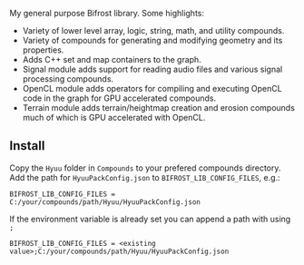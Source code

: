 My general purpose Bifrost library. Some highlights:
- Variety of lower level array, logic, string, math, and utility compounds.
- Variety of compounds for generating and modifying geometry and its properties.
- Adds C++ set and map containers to the graph.
- Signal module adds support for reading audio files and various signal processing compounds.
- OpenCL module adds operators for compiling and executing OpenCL code in the graph for GPU accelerated compounds.
- Terrain module adds terrain/heightmap creation and erosion compounds much of which is GPU accelerated with OpenCL.



## Install

Copy the `Hyuu` folder in `Compounds` to your prefered compounds directory. Add the path for `HyuuPackConfig.json` to `BIFROST_LIB_CONFIG_FILES`, e.g.:

```
BIFROST_LIB_CONFIG_FILES = C:/your/compounds/path/Hyuu/HyuuPackConfig.json
```

If the environment variable is already set you can append a path with using `;`

```
BIFROST_LIB_CONFIG_FILES = <existing value>;C:/your/compounds/path/Hyuu/HyuuPackConfig.json
```
